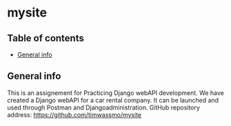# mysite 
## Table of contents
* [General info](#general-info)
## General info
This is an assignement for Practicing Django webAPI development. We have created a Django webAPI for a car rental company.
It can be launched and used through Postman and Djangoadministration.
GitHub repository address: https://github.com/timwassmo/mysite
